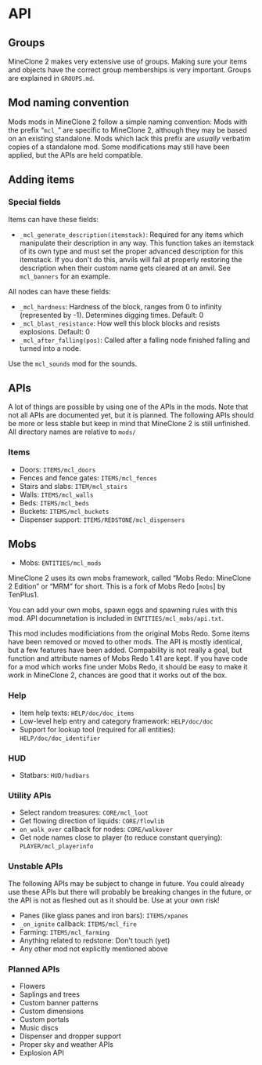 # API
## Groups
MineClone 2 makes very extensive use of groups. Making sure your items and objects have the correct group memberships is very important.
Groups are explained in `GROUPS.md`.

## Mod naming convention
Mods mods in MineClone 2 follow a simple naming convention: Mods with the prefix “`mcl_`” are specific to MineClone 2, although they may be based on an existing standalone. Mods which lack this prefix are *usually* verbatim copies of a standalone mod. Some modifications may still have been applied, but the APIs are held compatible.

## Adding items
### Special fields

Items can have these fields:
* `_mcl_generate_description(itemstack)`: Required for any items which manipulate their
   description in any way. This function takes an itemstack of its own type and must set
   the proper advanced description for this itemstack. If you don't do this, anvils will
   fail at properly restoring the description when their custom name gets cleared at an
   anvil.
   See `mcl_banners` for an example.

All nodes can have these fields:

* `_mcl_hardness`: Hardness of the block, ranges from 0 to infinity (represented by -1). Determines digging times. Default: 0
* `_mcl_blast_resistance`: How well this block blocks and resists explosions. Default: 0
* `_mcl_after_falling(pos)`: Called after a falling node finished falling and turned into a node.

Use the `mcl_sounds` mod for the sounds.

## APIs
A lot of things are possible by using one of the APIs in the mods. Note that not all APIs are documented yet, but it is planned. The following APIs should be more or less stable but keep in mind that MineClone 2 is still unfinished. All directory names are relative to `mods/`

### Items
* Doors: `ITEMS/mcl_doors`
* Fences and fence gates: `ITEMS/mcl_fences`
* Stairs and slabs: `ITEM/mcl_stairs`
* Walls: `ITEMS/mcl_walls`
* Beds: `ITEMS/mcl_beds`
* Buckets: `ITEMS/mcl_buckets`
* Dispenser support: `ITEMS/REDSTONE/mcl_dispensers`

## Mobs
* Mobs: `ENTITIES/mcl_mods`

MineClone 2 uses its own mobs framework, called “Mobs Redo: MineClone 2 Edition” or “MRM” for short.
This is a fork of Mobs Redo [`mobs`] by TenPlus1.

You can add your own mobs, spawn eggs and spawning rules with this mod.
API documnetation is included in `ENTITIES/mcl_mobs/api.txt`.

This mod includes modificiations from the original Mobs Redo. Some items have been removed or moved to other mods.
The API is mostly identical, but a few features have been added. Compability is not really a goal,
but function and attribute names of Mobs Redo 1.41 are kept.
If you have code for a mod which works fine under Mobs Redo, it should be easy to make it work in MineClone 2,
chances are good that it works out of the box.

### Help
* Item help texts: `HELP/doc/doc_items`
* Low-level help entry and category framework: `HELP/doc/doc`
* Support for lookup tool (required for all entities): `HELP/doc/doc_identifier`

### HUD
* Statbars: `HUD/hudbars`

### Utility APIs
* Select random treasures: `CORE/mcl_loot`
* Get flowing direction of liquids: `CORE/flowlib`
* `on_walk_over` callback for nodes: `CORE/walkover` 
* Get node names close to player (to reduce constant querying): `PLAYER/mcl_playerinfo`

### Unstable APIs
The following APIs may be subject to change in future. You could already use these APIs but there will probably be breaking changes in the future, or the API is not as fleshed out as it should be. Use at your own risk!

* Panes (like glass panes and iron bars): `ITEMS/xpanes`
* `_on_ignite` callback: `ITEMS/mcl_fire`
* Farming: `ITEMS/mcl_farming`
* Anything related to redstone: Don't touch (yet)
* Any other mod not explicitly mentioned above

### Planned APIs

* Flowers
* Saplings and trees
* Custom banner patterns
* Custom dimensions
* Custom portals
* Music discs
* Dispenser and dropper support
* Proper sky and weather APIs
* Explosion API
